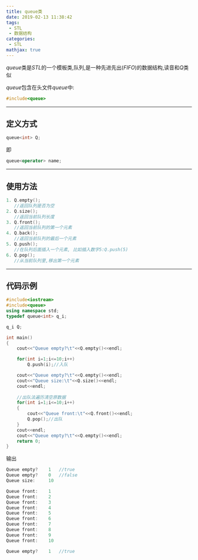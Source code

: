 ```yaml
---
title: queue类
date: 2019-02-13 11:38:42
tags:
 - STL
 - 数据结构
categories:
 - STL
mathjax: true
---
```


$queue$类是$STL$的一个模板类,队列,是一种先进先出($FIFO$)的数据结构,读音和$Q$类似

<!-- more -->

$queue$包含在头文件$queue$中:
```cpp
#include<queue>
```

---
## 定义方式

```cpp
queue<int> Q;
```
即
```cpp
queue<operator> name;
```

---
## 使用方法

```cpp
1. Q.empty();
   //返回队列是否为空
2. Q.size();
   //返回当前队列长度
3. Q.front();
   //返回当前队列的第一个元素
4. Q.back();
   //返回当前队列的最后一个元素
5. Q.push();
   //在队列后面插入一个元素, 比如插入数字5:Q.push(5)
6. Q.pop();
   //从当前队列里,移出第一个元素
```

---
## 代码示例

```cpp
#include<iostream>
#include<queue>
using namespace std;
typedef queue<int> q_i;

q_i Q;

int main()
{
    cout<<"Queue empty?\t"<<Q.empty()<<endl;

    for(int i=1;i<=10;i++)
        Q.push(i);//入队

    cout<<"Queue empty?\t"<<Q.empty()<<endl;
    cout<<"Queue size:\t"<<Q.size()<<endl;
    cout<<endl;
    
    //出队法遍历清空原数据 
    for(int i=1;i<=10;i++)
    { 
        cout<<"Queue front:\t"<<Q.front()<<endl;    
        Q.pop();//出队
    }
    cout<<endl;
    cout<<"Queue empty?\t"<<Q.empty()<<endl;
    return 0;
}
```

输出
```cpp
Queue empty?    1   //true
Queue empty?    0   //false
Queue size:     10

Queue front:    1
Queue front:    2
Queue front:    3
Queue front:    4
Queue front:    5
Queue front:    6
Queue front:    7
Queue front:    8
Queue front:    9
Queue front:    10

Queue empty?    1   //true
```